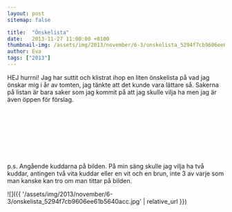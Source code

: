 ```yaml
---
layout: post
sitemap: false

title:  "Önskelista"
date:   2013-11-27 11:00:00 +0100
thumbnail-img: /assets/img/2013/november/6-3/onskelista_5294f7cb9606ee61b5640acc.jpg
author: Eva
tags: ["2013"]
---
```


HEJ hurrni! Jag har suttit och klistrat ihop en liten önskelista på vad jag önskar mig i år av tomten, jag tänkte att det kunde vara lättare så. Sakerna på listan är bara saker som jag kommit på att jag skulle vilja ha men jag är även öppen för förslag. 




 




 




 




 










p.s. Angående kuddarna på bilden. På min säng skulle jag vilja ha två kuddar, antingen två vita kuddar eller en vit och en brun, inte 3 av varje som man kanske kan tro om man tittar på bilden.

![]({{ '/assets/img/2013/november/6-3/onskelista_5294f7cb9606ee61b5640acc.jpg'  | relative_url }})

